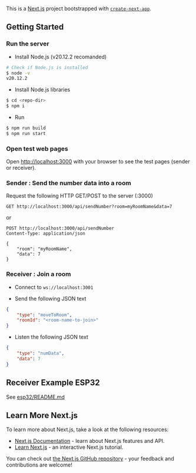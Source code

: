 This is a [Next.js](https://nextjs.org/) project bootstrapped with [`create-next-app`](https://github.com/vercel/next.js/tree/canary/packages/create-next-app).

## Getting Started

### Run the server

- Install Node.js (v20.12.2 recomanded)

```bash
# Check if Node.js is installed
$ node -v
v20.12.2
```

- Install Node.js libraries

```bash
$ cd <repo-dir>
$ npm i
```

- Run

```bash
$ npm run build
$ npm run start
```


### Open test web pages

Open [http://localhost:3000](http://localhost:3000) with your browser to see the test pages (sender or receiver).


### Sender : Send the number data into a room

Request the following HTTP GET/POST to the server (:3000)
```http
GET http://localhost:3000/api/sendNumber?room=myRoomName&data=7
```
or
```http
POST http://localhost:3000/api/sendNumber
Content-Type: application/json

{
    "room": "myRoomName",
    "data": 7
}
```

### Receiver : Join a room

- Connect to `ws://localhost:3001`

- Send the following JSON text
```json
{
    "type": "moveToRoom",
    "roomId": "<room-name-to-join>"
}
```

- Listen the following JSON text
```json
{
    "type": "numData",
    "data": 7 
}
```

## Receiver Example ESP32

See [esp32/README.md](https://github.com/kimhono97/oh_socket/blob/main/esp32/README.md)


## Learn More Next.js

To learn more about Next.js, take a look at the following resources:

- [Next.js Documentation](https://nextjs.org/docs) - learn about Next.js features and API.
- [Learn Next.js](https://nextjs.org/learn) - an interactive Next.js tutorial.

You can check out [the Next.js GitHub repository](https://github.com/vercel/next.js/) - your feedback and contributions are welcome!
